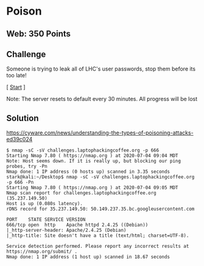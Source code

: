 # Poison

## Web: 350 Points

## Challenge

Someone is trying to leak all of LHC's user passwords, stop them before its too late!

[ [Start](http://challenges.laptophackingcoffee.org:666/) ]

Note: The server resets to default every 30 minutes. All progress will be lost

## Solution

https://cyware.com/news/understanding-the-types-of-poisoning-attacks-ed39c024

```
$ nmap -sC -sV challenges.laptophackingcoffee.org -p 666
Starting Nmap 7.80 ( https://nmap.org ) at 2020-07-04 09:04 MDT
Note: Host seems down. If it is really up, but blocking our ping probes, try -Pn
Nmap done: 1 IP address (0 hosts up) scanned in 3.35 seconds
stark@kali:~/Desktop$ nmap -sC -sV challenges.laptophackingcoffee.org -p 666 -Pn
Starting Nmap 7.80 ( https://nmap.org ) at 2020-07-04 09:05 MDT
Nmap scan report for challenges.laptophackingcoffee.org (35.237.149.50)
Host is up (0.080s latency).
rDNS record for 35.237.149.50: 50.149.237.35.bc.googleusercontent.com

PORT    STATE SERVICE VERSION
666/tcp open  http    Apache httpd 2.4.25 ((Debian))
|_http-server-header: Apache/2.4.25 (Debian)
|_http-title: Site doesn't have a title (text/html; charset=UTF-8).

Service detection performed. Please report any incorrect results at https://nmap.org/submit/ .
Nmap done: 1 IP address (1 host up) scanned in 18.67 seconds
```
